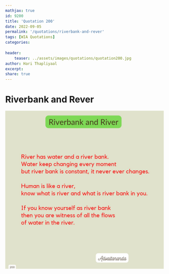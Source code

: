 ```yaml
---
mathjax: true
id: 9200
title: 'Quotation 200'
date: 2022-09-05
permalink: '/quotations/riverbank-and-rever'
tags: [WIA Quotations] 
categories: 

header:
    teaser: ../assets/images/quotations/quotation200.jpg
author: Hari Thapliyaal 
excerpt:
share: true 
---
```


# Riverbank and Rever

![Riverbank and Rever](../assets/images/quotations/quotation200.jpg)
